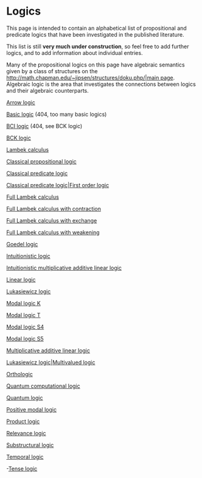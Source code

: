 # Logics

This page is intended to contain an alphabetical list of propositional and predicate logics that have been investigated in the published literature.

This list is still **very much under construction**, so feel free to add further logics, and to add information about individual entries.

Many of the propositional logics on this page have algebraic semantics given by a class of structures on the [http://math.chapman.edu/~jipsen/structures/doku.php/|main page](http://math.chapman.edu/~jipsen/structures/doku.php/|main_pages.md). Algebraic logic is the area that investigates the connections between logics and their algebraic counterparts.

  [Arrow logic](logics/arrow_logic.md) 
  
  [Basic logic](basic_logics.md) (404, too many basic logics)
  
  [BCI logic](bci_logics.md) (404, see BCK logic)
  
  [BCK logic](bck_logics.md) 
  
  [Lambek calculus](lambek_calculus.md)
  
  [Classical propositional logic](classical_propositional_logics.md)
  
  [Classical predicate logic](classical_predicate_logics.md)
  
  [Classical predicate logic|First order logic](classical_predicate_logic|first_order_logics.md)
  
  [Full Lambek calculus](full_lambek_calculus.md)
  
  [Full Lambek calculus with contraction](full_lambek_calculus_with_contractions.md)
  
  [Full Lambek calculus with exchange](full_lambek_calculus_with_exchanges.md)
  
  [Full Lambek calculus with weakening](full_lambek_calculus_with_weakenings.md)
  
  [Goedel logic](goedel_logics.md)
  
  [Intuitionistic logic](intuitionistic_logics.md)
  
  [Intuitionistic multiplicative additive linear logic](intuitionistic_multiplicative_additive_linear_logics.md)
  
  [Linear logic](linear_logics.md)
  
  [Lukasiewicz logic](lukasiewicz_logics.md)
  
  [Modal logic K](modal_logic_ks.md)
  
  [Modal logic T](modal_logic_ts.md)
  
  [Modal logic S4](modal_logic_s4s.md)
  
  [Modal logic S5](modal_logic_s5s.md)
  
  [Multiplicative additive linear logic](multiplicative_additive_linear_logics.md)
  
  [Lukasiewicz logic|Multivalued logic](lukasiewicz_logic|multivalued_logics.md)
  
  [Orthologic](orthologics.md)
  
  [Quantum computational logic](quantum_computational_logics.md)
  
  [Quantum logic](quantum_logics.md)
  
  [Positive modal logic](positive_modal_logics.md)
  
  [Product logic](product_logics.md)
  
  [Relevance logic](relevance_logics.md)
  
  [Substructural logic](substructural_logics.md)
  
  [Temporal logic](temporal_logics.md)
  
  -[Tense logic](tense_logics.md)
